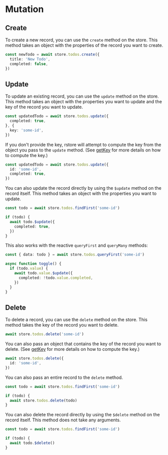 # Mutation

## Create

To create a new record, you can use the `create` method on the store. This method takes an object with the properties of the record you want to create.

```ts
const newTodo = await store.todos.create({
  title: 'New Todo',
  completed: false,
})
```

## Update

To update an existing record, you can use the `update` method on the store. This method takes an object with the properties you want to update and the key of the record you want to update.

```ts
const updatedTodo = await store.todos.update({
  completed: true,
}, {
  key: 'some-id',
})
```

If you don't provide the key, rstore will attempt to compute the key from the object you pass to the `update` method. (See [getKey](../model/model.md#item-key) for more details on how to compute the key.)

```ts
const updatedTodo = await store.todos.update({
  id: 'some-id',
  completed: true,
})
```

You can also update the record directly by using the `$update` method on the record itself. This method takes an object with the properties you want to update.

```ts
const todo = await store.todos.findFirst('some-id')

if (todo) {
  await todo.$update({
    completed: true,
  })
}
```

This also works with the reactive `queryFirst` and `queryMany` methods:

```ts
const { data: todo } = await store.todos.queryFirst('some-id')

async function toggle() {
  if (todo.value) {
    await todo.value.$update({
      completed: !todo.value.completed,
    })
  }
}
```

## Delete

To delete a record, you can use the `delete` method on the store. This method takes the key of the record you want to delete.

```ts
await store.todos.delete('some-id')
```

You can also pass an object that contains the key of the record you want to delete. (See [getKey](../model/model.md#item-key) for more details on how to compute the key.)

```ts
await store.todos.delete({
  id: 'some-id',
})
```

You can also pass an entire record to the `delete` method.

```ts
const todo = await store.todos.findFirst('some-id')

if (todo) {
  await store.todos.delete(todo)
}
```

You can also delete the record directly by using the `$delete` method on the record itself. This method does not take any arguments.

```ts
const todo = await store.todos.findFirst('some-id')

if (todo) {
  await todo.$delete()
}
```

